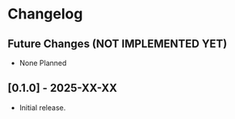 # Changelog

## Future Changes (NOT IMPLEMENTED YET)

- None Planned

## [0.1.0] - 2025-XX-XX

- Initial release.
